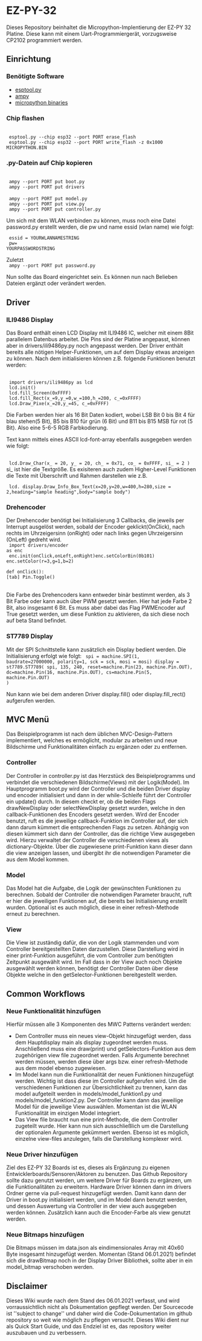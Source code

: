 # EZ-PY-32
Dieses Repository beinhaltet die Micropython-Implentierung der EZ-PY 32 Platine. Diese kann mit einem Uart-Programmiergerät, vorzugsweise CP2102 programmiert werden.

## Einrichtung
### Benötigte Software
* [esptool.py](https://github.com/espressif/esptool) 
* [ampy](https://github.com/scientifichackers/ampy)
* [micropython binaries](https://micropython.org/download/esp32/)

### Chip flashen
<br>
<code> esptool.py --chip esp32 --port PORT erase_flash </code>
<br>
<code> esptool.py --chip esp32 --port PORT write_flash -z 0x1000 MICROPYTHON.BIN </code>
<br>

### .py-Datein auf Chip kopieren

<br>
<code> ampy --port PORT put boot.py</code>
<br>
<code> ampy --port PORT put drivers </code>
<br>
<br>
<code> ampy --port PORT put model.py</code>
<br>
<code> ampy --port PORT put view.py</code>
<br>
<code> ampy --port PORT put controller.py</code>
<br>

Um sich mit dem WLAN verbinden zu können, muss noch eine Datei password.py erstellt werden, die pw und name essid (wlan name) wie folgt:

<code> essid = YOURWLANNAMESTRING </code>
<br>
<code> pw= YOURPASSWORDSTRING </code>
<br>

Zuletzt 
<br>
<code> ampy --port PORT put password.py</code>
<br>

Nun sollte das Board eingerichtet sein. Es können nun nach Belieben Dateien ergänzt oder verändert werden.
## Driver
### ILI9486 Display
Das Board enthält einen LCD Display mit ILI9486 IC, welcher mit einem 8Bit parallelem Datenbus arbeitet. Die Pins sind der Platine angepasst, können aber in drivers/ili9486py.py noch angepasst werden. Der Driver enthält bereits alle nötigen Helper-Funktionen, um auf dem Display etwas anzeigen zu können. Nach dem initialisieren können z.B. folgende Funktionen benutzt werden:

<br>
<code> import drivers/ili9486py as lcd</code>
<br>
<code> lcd.init()</code>
<br>
<code> lcd.fill_Screen(0xFFFF)</code>
<br>
<code> lcd.fill_Rect(x_=9,y_=0,w_=100,h_=200, c_=0xFFFF)</code>
<br>
<code> lcd.Draw_Pixe(x_=20,y_=45, c_=0xFFFF)</code>
<br>

Die Farben werden hier als 16 Bit Daten kodiert, wobei LSB Bit 0 bis Bit 4 für blau stehen(5 Bit), B5 bis B10 für grün (6 Bit) und B11 bis B15 MSB für rot (5 Bit). Also eine 5-6-5 RGB Farbkodierung.

Text kann mittels eines ASCII lcd-font-array ebenfalls ausgegeben werden wie folgt:

<br>
<code> lcd.Draw_Char(x_ = 20, y_ = 20, ch_ = 0x71, co_ = 0xFFFF, si_ = 2 )</code>
<br>
si_ ist hier die Textgröße. Es exisiteren auch zudem Higher-Level Funktionen die Texte mit Überschrift und Rahmen darstellen wie z.B.

<code> lcd.	display.Draw_Info_Box_Text(x=20,y=20,w=400,h=280,size = 2,heading="sample heading",body="sample body")</code>
<br>

### Drehencoder
Der Drehencoder benötigt bei Initialisierung 3 Callbacks, die jeweils per Interrupt ausgelöst werden, sobald der Encoder geklickt(OnClick), nach rechts im Uhrzeigersinn (onRight) oder nach links gegen Uhrzeigersinn (OnLeft) gedreht wird. 
<br>
<code> import drivers/encoder as enc</code>
<br>
<code> enc.init(onClick,onLeft,onRight)​</code>
<code>enc.setColorBin(0b101)​</code><br>
<code>enc.setColor(r=3,g=1,b=2)​</code><br>

<code>def onClick():​</code><br>
<code>[tab]   Pin.Toggle()</code><br>
<br>

Die Farbe des Drehencoders kann entweder binär bestimmt werden, als 3 Bit Farbe oder kann auch über PWM gesetzt werden. Hier hat jede Farbe 2 Bit, also insgesamt 6 Bit. Es muss aber dabei das Flag PWMEncoder auf True gesetzt werden, um diese Funktion zu aktivieren, da sich diese noch auf beta Stand befindet.

### ST7789 Display
Mit der SPI Schnittstelle kann zusätzlich ein Display bedient werden. Die Initialisierung erfolgt wie folgt:
<code>
    spi = machine.SPI(1, baudrate=27000000, polarity=1, sck = sck, mosi = mosi)
    display = st7789.ST7789(
        spi, 135, 240,
        reset=machine.Pin(23, machine.Pin.OUT),
        dc=machine.Pin(16, machine.Pin.OUT),
        cs=machine.Pin(5, machine.Pin.OUT)
    )</code>

Nun kann wie bei dem anderen Driver display.fill() oder display.fill_rect() aufgerufen werden.
## MVC Menü
Das Beispielprogramm ist nach dem üblichen MVC-Design-Pattern implementiert, welches es ermöglicht, modular zu arbeiten und neue Bildschirme und Funktionalitäten einfach zu ergänzen oder zu entfernen.
### Controller
Der Controller in controller.py ist das Herzstück des Beispielprogramms und verbindet die verschiedenen Bildschirme(Views) mit der Logik(Model). Im Hauptprogramm boot.py wird der Controller und die beiden Driver display und encoder initialisiert und dann in der while-Schleife führt der Controller ein update() durch. In diesem checkt er, ob die beiden Flags drawNewDisplay oder selectNewDisplay gesetzt wurden, welche in den callback-Funktionen des Encoders gesetzt werden. Wird der Encoder benutzt, ruft es die jeweilige callback-Funktion im Controller auf, der sich dann darum kümmert die entsprechenden Flags zu setzen. Abhängig von diesen kümmert sich dann der Controller, das die richtige View ausgegeben wird. Hierzu verwaltet der Controller die verschiedenen views als dictionary-Objekte. Über die zugewiesene print-Funktion kann dieser dann die view anzeigen lassen, und übergibt ihr die notwendigen Parameter die aus dem Model kommen.

### Model
Das Model hat die Aufgabe, die Logik der gewünschten Funktionen zu berechnen. Sobald der Controller die notwendigen Parameter braucht, ruft er hier die jeweiligen Funktionen auf, die bereits bei Initialisierung erstellt wurden. Optional ist es auch möglich, diese in einer refresh-Methode erneut zu berechnen. 

### View
Die View ist zuständig dafür, die von der Logik stammenden und vom Controller bereitgestellten Daten darzustellen. Diese Darstellung wird in einer print-Funktion ausgeführt, die vom Controller zum benötigten Zeitpunkt ausgewählt wird. Im Fall dass in der View auch noch Objekte ausgewählt werden können, benötigt der Controller Daten über diese Objekte welche in den getSelector-Funktionen bereitgestellt werden. 

## Common Workflows
### Neue Funktionalität hinzufügen
Hierfür müssen alle 3 Komponenten des MWC Patterns verändert werden:
* Dem Controller muss ein neues view-Objekt hinzugefügt werden, dass dem Hauptdisplay main als display zugeordnet werden muss. Anschließend muss eine draw(print) und getSelectors-Funktion aus dem zugehörigen view file zugeordnet werden. Falls Argumente berechnet werden müssen, werden diese über args bzw. einer refresh-Methode aus dem model ebenso zugewiesen.
* Im Model kann nun die Funktionalität der neuen Funktionen hinzugefügt werden. Wichtig ist dass diese im Controller aufgerufen wird. Um die verschiedenen Funktionen zur Übersichtlichkeit zu trennen, kann das model aufgeteilt werden in models/model_funktion1.py und models/model_funktion2.py. Der Controller kann dann das jeweilige Model für die jeweilige View auswählen. Momentan ist die WLAN Funktionalität im einzigen Model integriert.
* Das View file braucht nun eine print-Methode, die dem Controller zugeteilt wurde. Hier kann nun sich ausschließlich um die Darstellung der optionalen Argumente gekümmert werden. Ebenso ist es möglich, einzelne view-files anzulegen, falls die Darstellung komplexer wird. 
### Neue Driver hinzufügen
Ziel des EZ-PY 32 Boards ist es, dieses als Ergänzung zu eigenen Entwicklerboards/Sensoren/Aktoren zu benutzen. Das Github Repository sollte dazu genutzt werden, um weitere Driver für Boards zu ergänzen, um die Funktionalitäten zu erweitern. Hardware Driver können dann im drivers Ordner gerne via pull-request hinzugefügt werden. Damit kann dann der Driver in boot.py initialisiert werden, und im Model dann benutzt werden, und dessen Auswertung via Controller in der view auch ausgegeben werden können. Zusätzlich kann auch die Encoder-Farbe als view genutzt werden.

### Neue Bitmaps hinzufügen
Die Bitmaps müssen im data.json als eindimensionales Array mit 40x60 Byte insgesamt hinzugefügt werden. Momentan (Stand 06.01.2021) befindet sich die drawBitmap noch in der Display Driver Bibliothek, sollte aber in ein model_bitmap verschoben werden. 
## Disclaimer
Dieses Wiki wurde nach dem Stand des 06.01.2021 verfasst, und wird vorraussichtlich nicht als Dokumentation gepflegt werden. Der Sourcecode ist ''subject to change'' und daher wird die Code-Dokumentation im github repository so weit wie möglich zu pflegen versucht. Dieses Wiki dient nur als Quick Start Guide, und das Endziel ist es, das repository weiter auszubauen und zu verbessern.
